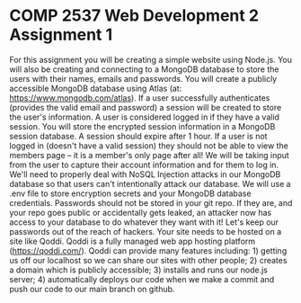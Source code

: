 # COMP 2537 Web Development 2 Assignment 1
For this assignment you will be creating a simple website using Node.js. You will also be creating and
connecting to a MongoDB database to store the users with their names, emails and passwords. You will
create a publicly accessible MongoDB database using Atlas (at: https://www.mongodb.com/atlas).
If a user successfully authenticates (provides the valid email and password) a session will be created to
store the user's information. A user is considered logged in if they have a valid session. You will store the
encrypted session information in a MongoDB session database. A session should expire after 1 hour. If
a user is not logged in (doesn't have a valid session) they should not be able to view the members page –
it is a member's only page after all!
We will be taking input from the user to capture their account information and for them to log in. We'll
need to properly deal with NoSQL Injection attacks in our MongoDB database so that users can't
intentionally attack our database.
We will use a .env file to store encryption secrets and your MongoDB database credentials. Passwords
should not be stored in your git repo. If they are, and your repo goes public or accidentally gets leaked,
an attacker now has access to your database to do whatever they want with it! Let's keep our passwords
out of the reach of hackers.
Your site needs to be hosted on a site like Qoddi. Qoddi is a fully managed web app hosting platform
(https://qoddi.com/). Qoddi can provide many features including: 1) getting us off our localhost so we
can share our sites with other people; 2) creates a domain which is publicly accessible; 3) installs and
runs our node.js server; 4) automatically deploys our code when we make a commit and push our code
to our main branch on github.

